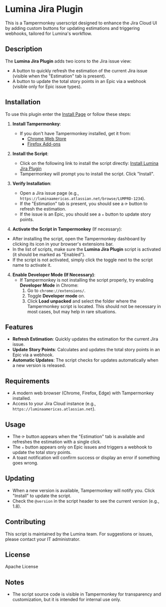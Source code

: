 # Lumina Jira Plugin

This is a Tampermonkey userscript designed to enhance the Jira Cloud UI by adding custom buttons for updating estimations and triggering webhooks, tailored for Lumina's workflow.

## Description
The **Lumina Jira Plugin** adds two icons to the Jira issue view:
- A button to quickly refresh the estimation of the current Jira issue (visible when the "Estimation" tab is present).
- A button to update the total story points in an Epic via a webhook (visible only for Epic issue types).

## Installation
To use this plugin enter the [Install Page](https://omluminaamericas.github.io/LuminaJiraPlugin/install.html) or follow these steps:

1. **Install Tampermonkey**:
   - If you don't have Tampermonkey installed, get it from:
     - [Chrome Web Store](https://chrome.google.com/webstore/detail/tampermonkey/dhdgffkkebhmkfjojejmpbldmpobfkfo)
     - [Firefox Add-ons](https://addons.mozilla.org/en-US/firefox/addon/tampermonkey/)

2. **Install the Script**:
   - Click on the following link to install the script directly:
     [Install Lumina Jira Plugin](https://raw.githubusercontent.com/omluminaamericas/LuminaJiraPlugin/main/LuminaJiraPlugin.user.js)
   - Tampermonkey will prompt you to install the script. Click "Install".

3. **Verify Installation**:
   - Open a Jira issue page (e.g., `https://luminaamericas.atlassian.net/browse/LUMPRD-1234`).
   - If the "Estimation" tab is present, you should see a `⟳` button to refresh the estimation.
   - If the issue is an Epic, you should see a `✯` button to update story points.

4. **Activate the Script in Tampermonkey** (If necessary):
- After installing the script, open the Tampermonkey dashboard by clicking its icon in your browser's extensions bar.
- In the list of scripts, make sure the **Lumina Jira Plugin** script is activated (it should be marked as "Enabled").
- If the script is not activated, simply click the toggle next to the script name to activate it.

4. **Enable Developer Mode (If Necessary)**:
   - If Tampermonkey is not installing the script properly, try enabling **Developer Mode** in Chrome:
     1. Go to `chrome://extensions/`.
     2. Toggle **Developer mode** on.
     3. Click **Load unpacked** and select the folder where the Tampermonkey script is located.
     This should not be necessary in most cases, but may help in rare situations.


## Features
- **Refresh Estimation**: Quickly updates the estimation for the current Jira issue.
- **Update Story Points**: Calculates and updates the total story points in an Epic via a webhook.
- **Automatic Updates**: The script checks for updates automatically when a new version is released.

## Requirements
- A modern web browser (Chrome, Firefox, Edge) with Tampermonkey installed.
- Access to your Jira Cloud instance (e.g., `https://luminaamericas.atlassian.net`).

## Usage
- The `⟳` button appears when the "Estimation" tab is available and refreshes the estimation with a single click.
- The `✯` button appears only on Epic issues and triggers a webhook to update the total story points.
- A toast notification will confirm success or display an error if something goes wrong.

## Updating
- When a new version is available, Tampermonkey will notify you. Click "Install" to update the script.
- Check the `@version` in the script header to see the current version (e.g., 1.8).

## Contributing
This script is maintained by the Lumina team. For suggestions or issues, please contact your IT administrator.

## License
Apache License

## Notes
- The script source code is visible in Tampermonkey for transparency and customization, but it is intended for internal use only.
